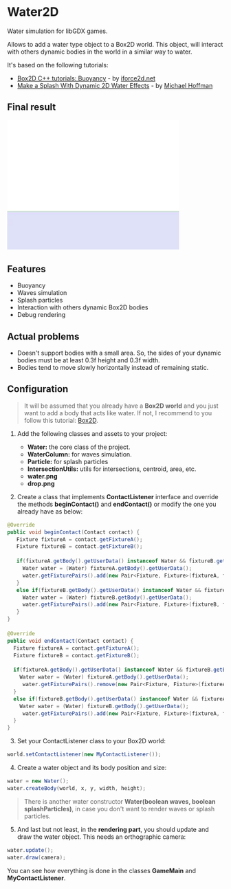 # Water2D
Water simulation for libGDX games.

Allows to add a water type object to a Box2D world. This object, will interact with others dynamic bodies in the world in a similar way to  water.

It's based on the following tutorials:
- [Box2D C++ tutorials: Buoyancy](http://www.iforce2d.net/b2dtut/buoyancy) - by [iforce2d.net](http://www.iforce2d.net)
- [Make a Splash With Dynamic 2D Water Effects](https://gamedevelopment.tutsplus.com/tutorials/make-a-splash-with-dynamic-2d-water-effects--gamedev-236) - by [Michael Hoffman](https://tutsplus.com/authors/michael-hoffman)

## Final result
<img src="water.gif" alt="Image missing" width="400"/>

## Features
- Buoyancy
- Waves simulation
- Splash particles
- Interaction with others dynamic Box2D bodies
- Debug rendering

## Actual problems
- Doesn't support bodies with a small area. So, the sides of your dynamic bodies must be at least 0.3f height and 0.3f width.
- Bodies tend to move slowly horizontally instead of remaining static.

## Configuration
> It will be assumed that you already have a **Box2D world** and you just want to add a body that acts like water. If not, I recommend to you follow this tutorial: [Box2D](https://github.com/libgdx/libgdx/wiki/Box2d).
1. Add the following classes and assets to your project:
    - **Water:** the core class of the project.
    - **WaterColumn:** for waves simulation.
    - **Particle:** for splash particles
    - **IntersectionUtils:** utils for intersections, centroid, area, etc.
    - **water.png**
    - **drop.png**
   
2. Create a class that implements **ContactListener** interface and override the methods **beginContact()** and **endContact()** or modify the one you already have as below:
```java
@Override
public void beginContact(Contact contact) {
   Fixture fixtureA = contact.getFixtureA();
   Fixture fixtureB = contact.getFixtureB();

   if(fixtureA.getBody().getUserData() instanceof Water && fixtureB.getBody().getType() == BodyType.DynamicBody){
     Water water = (Water) fixtureA.getBody().getUserData();
     water.getFixturePairs().add(new Pair<Fixture, Fixture>(fixtureA, fixtureB));
   }
   else if(fixtureB.getBody().getUserData() instanceof Water && fixtureA.getBody().getType() == BodyType.DynamicBody){
     Water water = (Water) fixtureB.getBody().getUserData();
     water.getFixturePairs().add(new Pair<Fixture, Fixture>(fixtureB, fixtureA));
   }
}

@Override
public void endContact(Contact contact) {
  Fixture fixtureA = contact.getFixtureA();
  Fixture fixtureB = contact.getFixtureB();

  if(fixtureA.getBody().getUserData() instanceof Water && fixtureB.getBody().getType() == BodyType.DynamicBody){
    Water water = (Water) fixtureA.getBody().getUserData();
     water.getFixturePairs().remove(new Pair<Fixture, Fixture>(fixtureA, fixtureB));
  }
  else if(fixtureB.getBody().getUserData() instanceof Water && fixtureA.getBody().getType() == BodyType.DynamicBody){
    Water water = (Water) fixtureB.getBody().getUserData();
     water.getFixturePairs().add(new Pair<Fixture, Fixture>(fixtureA, fixtureB));
  }
}
```

3. Set your ContactListener class to your Box2D world:
```java
world.setContactListener(new MyContactListener());
```

4. Create a water object and its body position and size:
```java
water = new Water();
water.createBody(world, x, y, width, height);
```
> There is another water constructor **Water(boolean waves, boolean splashParticles)**, in case you don't want to render waves or splash particles.

5. And last but not least, in the **rendering part**, you should update and draw the water object. This needs an orthographic camera:
```java
water.update();
water.draw(camera);
```
You can see how everything is done in the classes **GameMain** and **MyContactListener**.
